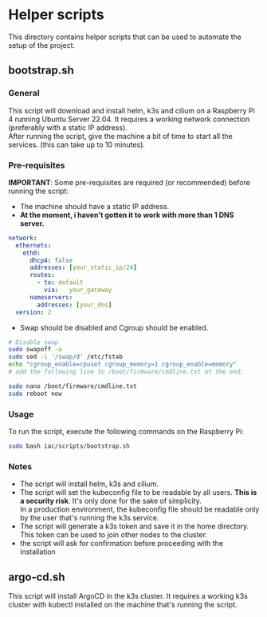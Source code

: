 # Helper scripts
This directory contains helper scripts that can be used to automate the setup of the project.  

## bootstrap.sh
### General
This script will download and install helm, k3s and cilium on a Raspberry Pi 4 running Ubuntu Server 22.04.
It requires a working network connection (preferably with a static IP address).  
After running the script, give the machine a bit of time to start all the services. (this can take up to 10 minutes).  

### Pre-requisites
**IMPORTANT**: Some pre-requisites are required (or recommended) before running the script:
- The machine should have a static IP address.  
- **At the moment, i haven't gotten it to work with more than 1 DNS server.**
```yaml
network:
  ethernets:
    eth0:
      dhcp4: false
      addresses: [your_static_ip/24]
      routes: 
        - to: default
          via:   your_gateway
      nameservers:
        addresses: [your_dns]
  version: 2
```

- Swap should be disabled and Cgroup should be enabled.
```bash	
# Disable swap
sudo swapoff -a
sudo sed -i '/swap/d' /etc/fstab
echo "cgroup_enable=cpuset cgroup_memory=1 cgroup_enable=memory"
# add the following line to /boot/firmware/cmdline.txt at the end:

sudo nano /boot/firmware/cmdline.txt
sudo reboot now
```


### Usage
To run the script, execute the following commands on the Raspberry Pi:
```bash
sudo bash iac/scripts/bootstrap.sh
```

### Notes
- The script will install helm, k3s and cilium.
- The script will set the kubeconfig file to be readable by all users. **This is a security risk**.  It's only done for the sake of simplicity.  
  In a production environment, the kubeconfig file should be readable only by the user that's running the k3s service.
- The script will generate a k3s token and save it in the home directory. This token can be used to join other nodes to the cluster.
- the script will ask for confirmation before proceeding with the installation


## argo-cd.sh
This script will install ArgoCD in the k3s cluster.
It requires a working k3s cluster with kubectl installed on the machine that's running the script.